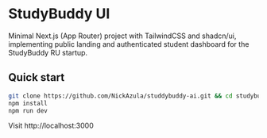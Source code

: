 # StudyBuddy UI

Minimal Next.js (App Router) project with TailwindCSS and shadcn/ui, implementing
public landing and authenticated student dashboard for the StudyBuddy RU startup.

## Quick start

```bash
git clone https://github.com/NickAzula/studdybuddy-ai.git && cd studybuddy-ai
npm install
npm run dev
```

Visit http://localhost:3000
